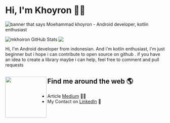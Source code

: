 # Hi, I'm Khoyron 👋🏾

<img src="https://raw.githubusercontent.com/mkhoiron/mkhoiron/master/bg_header.png" alt="banner that says Moehammad khoyron - Android developer, kotlin enthusiast"><br />

<img align="left" src="https://github-readme-stats.vercel.app/api?username=mkhoiron&show_icons=true&line_height=27&count_private=true&title_color=ffffff&text_color=c9cacc&icon_color=2bbc8a&bg_color=454545" alt="mkhoiron GitHub Stats" />
<img align="center" src="https://github-readme-stats.vercel.app/api/top-langs/?username=mkhoiron&title_color=ffffff&text_color=c9cacc&icon_color=2bbc8a&bg_color=454545" />

Hi, I'm Android developer from indonesian. And i'm kotlin enthusiast, I'm just beginner but i hope i can contribute to open source on github . if you have an idea to create a library maybe i can help, feel free to comment and pull requests <br />


## Find me around the web 🌎 <a href="https://github.com/mkhoiron"><img align="left" width="130" height="130" src="https://raw.githubusercontent.com/mkhoiron/mkhoiron/master/gif/git.gif?raw=true"></a>
- Article <a href="https://medium.com/@khoiron/">Medium</a> ✍🏾
- My Contact on <a href="https://www.linkedin.com/in/khoiron/">LinkedIn</a> 💼
